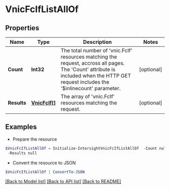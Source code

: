 # VnicFcIfListAllOf
## Properties

Name | Type | Description | Notes
------------ | ------------- | ------------- | -------------
**Count** | **Int32** | The total number of &#39;vnic.FcIf&#39; resources matching the request, accross all pages. The &#39;Count&#39; attribute is included when the HTTP GET request includes the &#39;$inlinecount&#39; parameter. | [optional] 
**Results** | [**VnicFcIf[]**](VnicFcIf.md) | The array of &#39;vnic.FcIf&#39; resources matching the request. | [optional] 

## Examples

- Prepare the resource
```powershell
$VnicFcIfListAllOf = Initialize-IntersightVnicFcIfListAllOf  -Count null `
 -Results null
```

- Convert the resource to JSON
```powershell
$VnicFcIfListAllOf | ConvertTo-JSON
```

[[Back to Model list]](../README.md#documentation-for-models) [[Back to API list]](../README.md#documentation-for-api-endpoints) [[Back to README]](../README.md)

